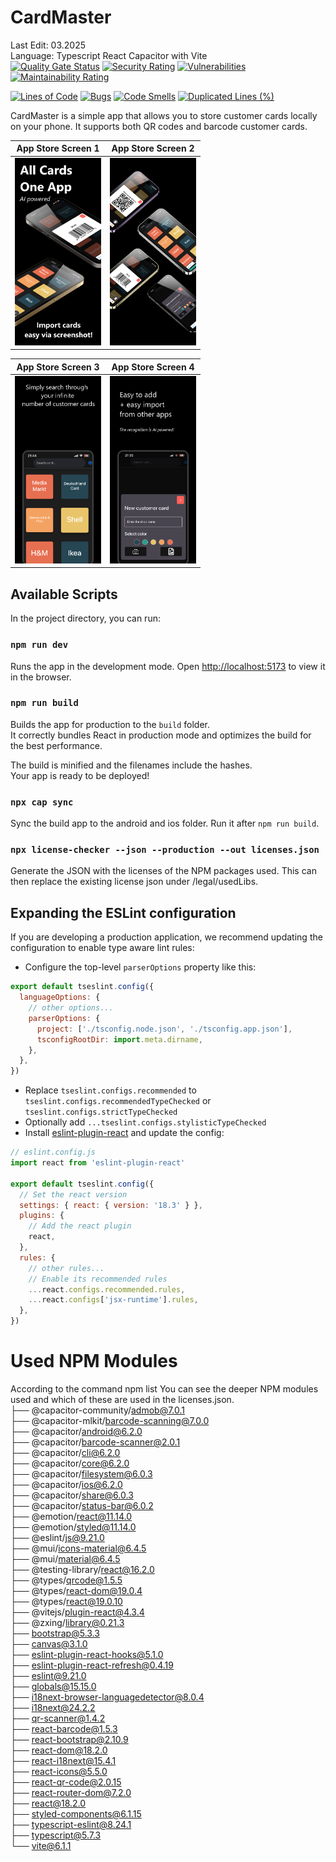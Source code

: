 # CardMaster
Last Edit: 03.2025 <br>
Language: Typescript React Capacitor with Vite<br>
[![Quality Gate Status](https://sonarcloud.io/api/project_badges/measure?project=ChristianScheub_Typescript_CustomerCards&metric=alert_status)](https://sonarcloud.io/summary/new_code?id=ChristianScheub_Typescript_CustomerCards)
[![Security Rating](https://sonarcloud.io/api/project_badges/measure?project=ChristianScheub_Typescript_CustomerCards&metric=security_rating)](https://sonarcloud.io/summary/new_code?id=ChristianScheub_Typescript_CustomerCards) 
[![Vulnerabilities](https://sonarcloud.io/api/project_badges/measure?project=ChristianScheub_Typescript_CustomerCards&metric=vulnerabilities)](https://sonarcloud.io/summary/new_code?id=ChristianScheub_Typescript_CustomerCards)
 [![Maintainability Rating](https://sonarcloud.io/api/project_badges/measure?project=ChristianScheub_Typescript_CustomerCards&metric=sqale_rating)](https://sonarcloud.io/summary/new_code?id=ChristianScheub_Typescript_CustomerCards)

[![Lines of Code](https://sonarcloud.io/api/project_badges/measure?project=ChristianScheub_Typescript_CustomerCards&metric=ncloc)](https://sonarcloud.io/summary/new_code?id=ChristianScheub_Typescript_CustomerCards)
[![Bugs](https://sonarcloud.io/api/project_badges/measure?project=ChristianScheub_Typescript_CustomerCards&metric=bugs)](https://sonarcloud.io/summary/new_code?id=ChristianScheub_Typescript_CustomerCards)
[![Code Smells](https://sonarcloud.io/api/project_badges/measure?project=ChristianScheub_Typescript_CustomerCards&metric=code_smells)](https://sonarcloud.io/summary/new_code?id=ChristianScheub_Typescript_CustomerCards) 
[![Duplicated Lines (%)](https://sonarcloud.io/api/project_badges/measure?project=ChristianScheub_Typescript_CustomerCards&metric=duplicated_lines_density)](https://sonarcloud.io/summary/new_code?id=ChristianScheub_Typescript_CustomerCards)

CardMaster is a simple app that allows you to store customer cards locally on your phone. It supports both QR codes and barcode customer cards.

| App Store Screen 1                                                      | App Store Screen 2                                                      |
| ----------------------------------------------------------------------- | ----------------------------------------------------------------------- |
| <img src="images/CardMasterIntro.png" alt="App Screen 1" height="300"> | <img src="images/CardMaster_4Screens.png" alt="App Screen2 " height="300"> |

| App Store Screen 3                                                      | App Store Screen 4                                                     |
| ----------------------------------------------------------------------- | ----------------------------------------------------------------------- |
| <img src="images/screen3.png" alt="App Screen 4" height="300"> | <img src="images/screen4.png" alt="App Screen4 " height="300"> |


## Available Scripts

In the project directory, you can run:

### `npm run dev`
Runs the app in the development mode.
Open [http://localhost:5173](http://localhost:5173) to view it in the browser.


### `npm run build`

Builds the app for production to the `build` folder.\
It correctly bundles React in production mode and optimizes the build for the best performance.

The build is minified and the filenames include the hashes.\
Your app is ready to be deployed!

### `npx cap sync `
Sync the build app to the android and ios folder. Run it after `npm run build`. 

### `npx license-checker --json --production --out licenses.json`
Generate the JSON with the licenses of the NPM packages used. This can then replace the existing license json under /legal/usedLibs.


## Expanding the ESLint configuration

If you are developing a production application, we recommend updating the configuration to enable type aware lint rules:

- Configure the top-level `parserOptions` property like this:

```js
export default tseslint.config({
  languageOptions: {
    // other options...
    parserOptions: {
      project: ['./tsconfig.node.json', './tsconfig.app.json'],
      tsconfigRootDir: import.meta.dirname,
    },
  },
})
```

- Replace `tseslint.configs.recommended` to `tseslint.configs.recommendedTypeChecked` or `tseslint.configs.strictTypeChecked`
- Optionally add `...tseslint.configs.stylisticTypeChecked`
- Install [eslint-plugin-react](https://github.com/jsx-eslint/eslint-plugin-react) and update the config:

```js
// eslint.config.js
import react from 'eslint-plugin-react'

export default tseslint.config({
  // Set the react version
  settings: { react: { version: '18.3' } },
  plugins: {
    // Add the react plugin
    react,
  },
  rules: {
    // other rules...
    // Enable its recommended rules
    ...react.configs.recommended.rules,
    ...react.configs['jsx-runtime'].rules,
  },
})
```
# Used NPM Modules
According to the command npm list You can see the deeper NPM modules used and which of these are used in the licenses.json.
<br />├── @capacitor-community/admob@7.0.1
<br />├── @capacitor-mlkit/barcode-scanning@7.0.0
<br />├── @capacitor/android@6.2.0
<br />├── @capacitor/barcode-scanner@2.0.1
<br />├── @capacitor/cli@6.2.0
<br />├── @capacitor/core@6.2.0
<br />├── @capacitor/filesystem@6.0.3
<br />├── @capacitor/ios@6.2.0
<br />├── @capacitor/share@6.0.3
<br />├── @capacitor/status-bar@6.0.2
<br />├── @emotion/react@11.14.0
<br />├── @emotion/styled@11.14.0
<br />├── @eslint/js@9.21.0
<br />├── @mui/icons-material@6.4.5
<br />├── @mui/material@6.4.5
<br />├── @testing-library/react@16.2.0
<br />├── @types/qrcode@1.5.5
<br />├── @types/react-dom@19.0.4
<br />├── @types/react@19.0.10
<br />├── @vitejs/plugin-react@4.3.4
<br />├── @zxing/library@0.21.3
<br />├── bootstrap@5.3.3
<br />├── canvas@3.1.0
<br />├── eslint-plugin-react-hooks@5.1.0
<br />├── eslint-plugin-react-refresh@0.4.19
<br />├── eslint@9.21.0
<br />├── globals@15.15.0
<br />├── i18next-browser-languagedetector@8.0.4
<br />├── i18next@24.2.2
<br />├── qr-scanner@1.4.2
<br />├── react-barcode@1.5.3
<br />├── react-bootstrap@2.10.9
<br />├── react-dom@18.2.0
<br />├── react-i18next@15.4.1
<br />├── react-icons@5.5.0
<br />├── react-qr-code@2.0.15
<br />├── react-router-dom@7.2.0
<br />├── react@18.2.0
<br />├── styled-components@6.1.15
<br />├── typescript-eslint@8.24.1
<br />├── typescript@5.7.3
<br />└── vite@6.1.1